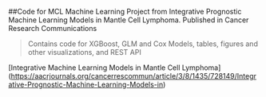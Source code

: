 ##Code for MCL Machine Learning Project from Integrative Prognostic Machine Learning Models in Mantle Cell Lymphoma. Published in Cancer Research Communications
> Contains code for XGBoost, GLM and Cox Models, tables, figures and other visualizations, and REST API 

[Integrative Machine Learning Models in Mantle Cell Lymphoma] (https://aacrjournals.org/cancerrescommun/article/3/8/1435/728149/Integrative-Prognostic-Machine-Learning-Models-in)
